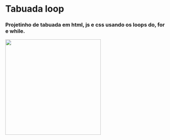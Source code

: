 <h1> Tabuada loop </h1>
<h3> Projetinho de tabuada em html, js e css usando os loops do, for e while. </h3>

<p>
  <img height="300" src="https://i.imgur.com/CT4wT28.png">
</p>

